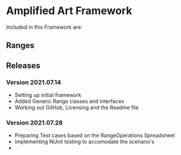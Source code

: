 # Amplified Art Framework

Included in this Framework are:

## Ranges



## Releases

### Version 2021.07.14

- Setting up initial framework
- Added Generic Range classes and interfaces
- Working out GitHub, Licensing and the Readme file

### Version 2021.07.28

- Preparing Test cases based on the RangeOperations Spreadsheet
- Implementing NUnit testing to accomodate the scenario's
- 






